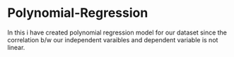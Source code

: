 # Polynomial-Regression
In this i have created polynomial regression model for our dataset since the correlation b/w our independent varaibles and dependent variable is not linear.
